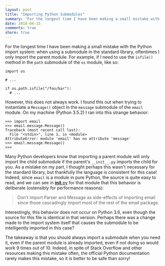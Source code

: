 ```yaml
---
layout: post
title: "Importing Python Submodules"
summary: "For the longest time I have been making a small mistake with the Python import system"
date: 2018-04-15
comments: true
share: true
---
```


For the longest time I have been making a small mistake with the Python import system: when using a submodule in the standard library, oftentimes I only import the parent module. For example, if I need to use the `isfile()` method in the `path` submodule of the `os` module, like so:

```python3
import os

# ...

if os.path.isfile("/foo/bar"):
  # ...
```

However, this does not always work. I found this out when trying to instantiate a `Message()` object in the `message` submodule of the `email` module. On my machine (Python 3.5.2) I ran into this strange behavior:

```
>>> import email
>>> email.message.Message()
Traceback (most recent call last):
  File "<stdin>", line 1, in <module>
AttributeError: module 'email' has no attribute 'message'
>>> email.message.Message()
>>>
```

Many Python developers know that importing a parent module will only import the child submodule if the parent's `__init__.py` imports the child for you. As a mistake on my part, I thought perhaps this wasn't necessary for the standard library, but thankfully the language is consistent for this case! Indeed, since `email` is a module in pure Python, the source is quite easy to read, and we can see in [__init__.py](https://github.com/python/cpython/blob/master/Lib/email/__init__.py) for that module that this behavior is deliberate (ostensibly for performance reasons):

> Don't import Parser and Message as side-effects of importing email since those cascadingly import most of the rest of the email package.

Interestingly, this behavior does not occur on Python 3.6, even though the source for this file is identical in that version. Perhaps there was a change made to the import system itself that causes the submodule to be intelligently imported in this case?

The takeaway is that you should always import a submodule when you need it, even if the parent module is already imported, even if not doing so would work 9 times out of 10. Indeed, in spite of Stack Overflow and other resources making this mistake often, the official Python documentation rarely makes this mistake, so it is better to be safe than sorry!
